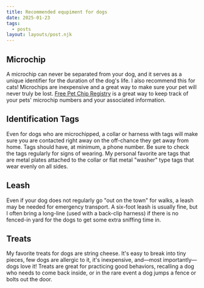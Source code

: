 ```yaml
---
title: Recommended equpiment for dogs
date: 2025-01-23
tags:
  - posts
layout: layouts/post.njk
---
```


## Microchip

A microchip can never be separated from your dog, and it serves as a unique identifier for the duration of the dog's life. I also recommend this for cats! Microchips are inexpensive and a great way to make sure your pet will never truly be lost. [Free Pet Chip Registry](https://www.freepetchipregistry.com) is a great way to keep track of your pets' microchip numbers and your associated information.

## Identification Tags

Even for dogs who are microchipped, a collar or harness with tags will make sure you are contacted right away on the off-chance they get away from home. Tags should have, at minimum, a phone number. Be sure to check the tags regularly for signs of wearing. My personal favorite are tags that are metal plates attached to the collar or flat metal "washer" type tags that wear evenly on all sides.

## Leash

Even if your dog does not regularly go "out on the town" for walks, a leash may be needed for emergency transport. A six-foot leash is usually fine, but I often bring a long-line (used with a back-clip harness) if there is no fenced-in yard for the dogs to get some extra sniffing time in.

## Treats

My favorite treats for dogs are string cheese. It's easy to break into tiny pieces, few dogs are allergic to it, it's inexpensive, and—most importantly—dogs love it! Treats are great for practicing good behaviors, recalling a dog who needs to come back inside, or in the rare event a dog jumps a fence or bolts out the door.